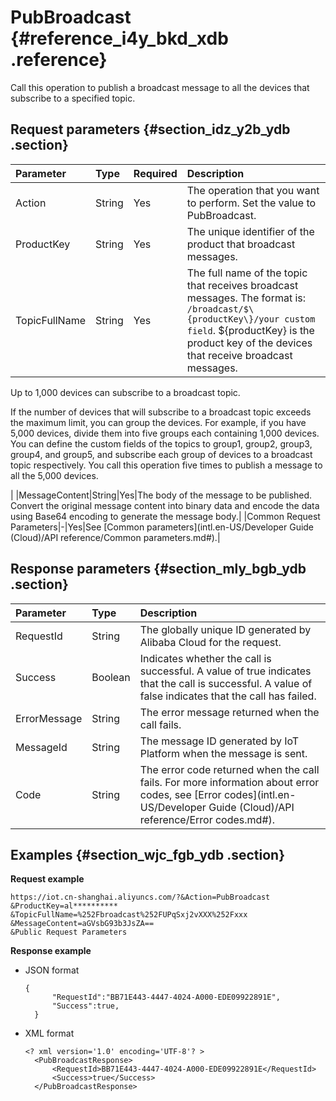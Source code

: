 # PubBroadcast {#reference_i4y_bkd_xdb .reference}

Call this operation to publish a broadcast message to all the devices that subscribe to a specified topic.

## Request parameters {#section_idz_y2b_ydb .section}

|Parameter|Type|Required|Description|
|:--------|:---|:-------|:----------|
|Action|String|Yes|The operation that you want to perform. Set the value to PubBroadcast.|
|ProductKey|String|Yes|The unique identifier of the product that broadcast messages.|
|TopicFullName|String|Yes| The full name of the topic that receives broadcast messages. The format is: `/broadcast/$\{productKey\}/your custom field`. $\{productKey\} is the product key of the devices that receive broadcast messages.

 Up to 1,000 devices can subscribe to a broadcast topic.

 If the number of devices that will subscribe to a broadcast topic exceeds the maximum limit, you can group the devices. For example, if you have 5,000 devices, divide them into five groups each containing 1,000 devices. You can define the custom fields of the topics to group1, group2, group3, group4, and group5, and subscribe each group of devices to a broadcast topic respectively. You call this operation five times to publish a message to all the 5,000 devices.

 |
|MessageContent|String|Yes|The body of the message to be published. Convert the original message content into binary data and encode the data using Base64 encoding to generate the message body.|
|Common Request Parameters|-|Yes|See [Common parameters](intl.en-US/Developer Guide (Cloud)/API reference/Common parameters.md#).|

## Response parameters {#section_mly_bgb_ydb .section}

|Parameter|Type|Description|
|:--------|:---|:----------|
|RequestId|String|The globally unique ID generated by Alibaba Cloud for the request.|
|Success|Boolean|Indicates whether the call is successful. A value of true indicates that the call is successful. A value of false indicates that the call has failed.|
|ErrorMessage|String|The error message returned when the call fails.|
|MessageId|String|The message ID generated by IoT Platform when the message is sent.|
|Code|String|The error code returned when the call fails. For more information about error codes, see [Error codes](intl.en-US/Developer Guide (Cloud)/API reference/Error codes.md#).|

## Examples {#section_wjc_fgb_ydb .section}

**Request example**

```
https://iot.cn-shanghai.aliyuncs.com/?&Action=PubBroadcast
&ProductKey=al**********
&TopicFullName=%252Fbroadcast%252FUPqSxj2vXXX%252Fxxx
&MessageContent=aGVsbG93b3JsZA==
&Public Request Parameters
```

**Response example**

-   JSON format

    ```
    {
          "RequestId":"BB71E443-4447-4024-A000-EDE09922891E",
          "Success":true,
      }
    ```

-   XML format

    ```
    <? xml version='1.0' encoding='UTF-8'? >
      <PubBroadcastResponse>
          <RequestId>BB71E443-4447-4024-A000-EDE09922891E</RequestId>
          <Success>true</Success>
      </PubBroadcastResponse>
    ```



